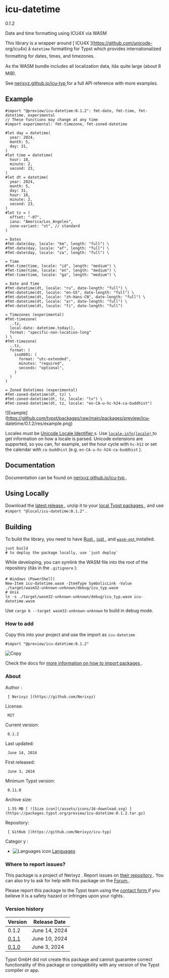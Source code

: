 #  icu-datetime

0.1.2

Date and time formatting using ICU4X via WASM

This library is a wrapper around [ ICU4X ](https://github.com/unicode-
org/icu4x) â ` datetime ` formatting for Typst which provides
internationalized formatting for dates, times, and timezones.

As the WASM bundle includes all localization data, itâs quite large (about 8
MiB).

See [ nerixyz.github.io/icu-typ ](https://nerixyz.github.io/icu-typ) for a
full API reference with more examples.

##  Example

    
    
    #import "@preview/icu-datetime:0.1.2": fmt-date, fmt-time, fmt-datetime, experimental
    // These functions may change at any time
    #import experimental: fmt-timezone, fmt-zoned-datetime
    
    #let day = datetime(
      year: 2024,
      month: 5,
      day: 31,
    )
    #let time = datetime(
      hour: 18,
      minute: 2,
      second: 23,
    )
    #let dt = datetime(
      year: 2024,
      month: 5,
      day: 31,
      hour: 18,
      minute: 2,
      second: 23,
    )
    #let tz = (
      offset: "-07",
      iana: "America/Los_Angeles",
      zone-variant: "st", // standard
    )
    
    = Dates
    #fmt-date(day, locale: "km", length: "full") \
    #fmt-date(day, locale: "af", length: "full") \
    #fmt-date(day, locale: "za", length: "full") \
    
    = Time
    #fmt-time(time, locale: "id", length: "medium") \
    #fmt-time(time, locale: "en", length: "medium") \
    #fmt-time(time, locale: "ga", length: "medium") \
    
    = Date and Time
    #fmt-datetime(dt, locale: "ru", date-length: "full") \
    #fmt-datetime(dt, locale: "en-US", date-length: "full") \
    #fmt-datetime(dt, locale: "zh-Hans-CN", date-length: "full") \
    #fmt-datetime(dt, locale: "ar", date-length: "full") \
    #fmt-datetime(dt, locale: "fi", date-length: "full")
    
    = Timezones (experimental)
    #fmt-timezone(
      ..tz,
      local-date: datetime.today(),
      format: "specific-non-location-long"
    ) \
    #fmt-timezone(
      ..tz,
      format: (
        iso8601: (
          format: "utc-extended",
          minutes: "required",
          seconds: "optional",
        )
      )
    )
    
    = Zoned Datetimes (experimental)
    #fmt-zoned-datetime(dt, tz) \
    #fmt-zoned-datetime(dt, tz, locale: "lv") \
    #fmt-zoned-datetime(dt, tz, locale: "en-CA-u-hc-h24-ca-buddhist")
    

![Example](https://github.com/typst/packages/raw/main/packages/preview/icu-
datetime/0.1.2/res/example.png)

Locales must be [ Unicode Locale Identifier
](https://unicode.org/reports/tr35/tr35.html#Unicode_locale_identifier) s. Use
[ ` locale-info(locale) ` ](https://nerixyz.github.io/icu-typ/locale-info/) to
get information on how a locale is parsed. Unicode extensions are supported,
so you can, for example, set the hour cycle with ` hc-h12 ` or set the
calendar with ` ca-buddhist ` (e.g. ` en-CA-u-hc-h24-ca-buddhist ` ).

##  Documentation

Documentation can be found on [ nerixyz.github.io/icu-typ
](https://nerixyz.github.io/icu-typ) .

##  Using Locally

Download the [ latest release ](https://github.com/Nerixyz/icu-typ/releases) ,
unzip it to your [ local Typst packages
](https://github.com/typst/packages#local-packages) , and use ` #import
"@local/icu-datetime:0.1.2" ` .

##  Building

To build the library, you need to have [ Rust ](https://www.rust-lang.org/) ,
[ just ](https://just.systems/) , and [ ` wasm-opt `
](https://github.com/WebAssembly/binaryen) installed.

    
    
    just build
    # to deploy the package locally, use `just deploy`
    

While developing, you can symlink the WASM file into the root of the
repository (itâs in the ` .gitignore ` ):

    
    
    # Windows (PowerShell)
    New-Item icu-datetime.wasm -ItemType SymbolicLink -Value ./target/wasm32-unknown-unknown/debug/icu_typ.wasm
    # Unix
    ln -s ./target/wasm32-unknown-unknown/debug/icu_typ.wasm icu-datetime.wasm
    

Use ` cargo b --target wasm32-unknown-unknown ` to build in debug mode.

###  How to add

Copy this into your project and use the import as  ` icu-datetime `

    
    
    #import "@preview/icu-datetime:0.1.2"

![Copy](/assets/icons/16-copy.svg)

Check the docs for  [ more information on how to import packages
](https://typst.app/docs/reference/scripting/#packages) .

###  About

Author  :

     [ Nerixyz ](https://github.com/Nerixyz)
License:

     MIT 
Current version:

     0.1.2 
Last updated:

     June 14, 2024 
First released:

     June 3, 2024 
Minimum Typst version:

     0.11.0 
Archive size:

     1.55 MB [ ![Size icon](/assets/icons/16-download.svg) ](https://packages.typst.org/preview/icu-datetime-0.1.2.tar.gz)
Repository:

     [ GitHub ](https://github.com/Nerixyz/icu-typ)
Categor  y  :

    

  * ![Languages icon](/assets/icons/16-world.svg) [ Languages ](https://typst.app/universe/search/?category=languages)

###  Where to report issues?

This  package  is a project of  Nerixyz  .  Report issues on  [ their
repository ](https://github.com/Nerixyz/icu-typ) .  You can also try to ask
for help with this  package  on the  [ Forum ](https://forum.typst.app) .

Please report this  package  to the Typst team using the  [ contact form
](https://typst.app/contact) if you believe it is a safety hazard or infringes
upon your rights.

###  Version history

Version  |  Release Date   
---|---  
0.1.2  |  June 14, 2024   
[ 0.1.1 ](https://typst.app/universe/package/icu-datetime/0.1.1/) |  June 10, 2024   
[ 0.1.0 ](https://typst.app/universe/package/icu-datetime/0.1.0/) |  June 3, 2024   
  
Typst GmbH did not create this  package  and cannot guarantee correct
functionality of this  package  or compatibility with any version of the Typst
compiler or app.

